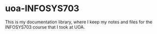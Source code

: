 # uoa-INFOSYS703
This is my documentation library, where I keep my notes and files for the INFOSYS703 course that I took at UOA.
